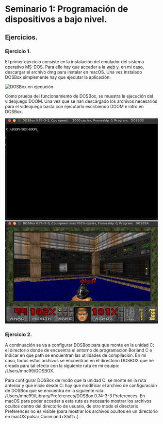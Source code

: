 # Seminario 1: Programación de dispositivos a bajo nivel.
## Ejercicios.
### Ejercicio 1.

El primer ejercicio consiste en la instalación del emulador del sistema operativo MS-DOS. Para ello hay que acceder
a la [web](http://www.dosbox.com/) y, en mi caso, descargar el archivo dmg para instalar en macOS. Una vez instalado
DOSBox simplemente hay que ejecutar la aplicación:

![DOSBox en ejecución](https://github.com/mnc99/PDIH/blob/main/S1/Ejecución-DOSBox.png?raw=true)

Como prueba del funcionamiento de DOSBox, se muestra la ejecución del videojuego DOOM. Una vez que se han descargado los
archivos necesarios para el videojuego basta con ejecutarlo escribiendo DOOM e intro en DOSBox.

![Orden para ejecutar DOOM](https://github.com/mnc99/PDIH/blob/main/S1/Comando%20para%20iniciar%20DOOM.png?raw=true)
![Jugando a DOOM](https://github.com/mnc99/PDIH/blob/main/S1/Jugando%20a%20DOOM.png?raw=true)

### Ejercicio 2.

A continuación se va a configurar DOSBox para que monte en la unidad C: el directorio donde de encuentra el entorno de
programación Borland C e indicar en que path se encuentran las utilidades de compilación. En mi caso, todos estos archivos
se encuentran en el directorio DOSBOX que he creado para tal efecto con la siguiente ruta en mi equipo: /Users/mnc99/DOSBOX.

Para configurar DOSBox de modo que la unidad C: se monte en la ruta anterior y que inicie desde C: hay que modificar el archivo
de configuración de DOSBox que se encuentra en la siguiente ruta: /Users/mnc99/Library/Preferences/DOSBox 0.74-3-3 Preferences.
En macOS para poder acceder a esta ruta es necesario mostrar los archivos ocultos dentro del directorio de usuario, de otro modo
el directorio Preferences no es visible (para mostrar los archivos ocultos en un directorio en macOS pulsar Command+Shift+.).
